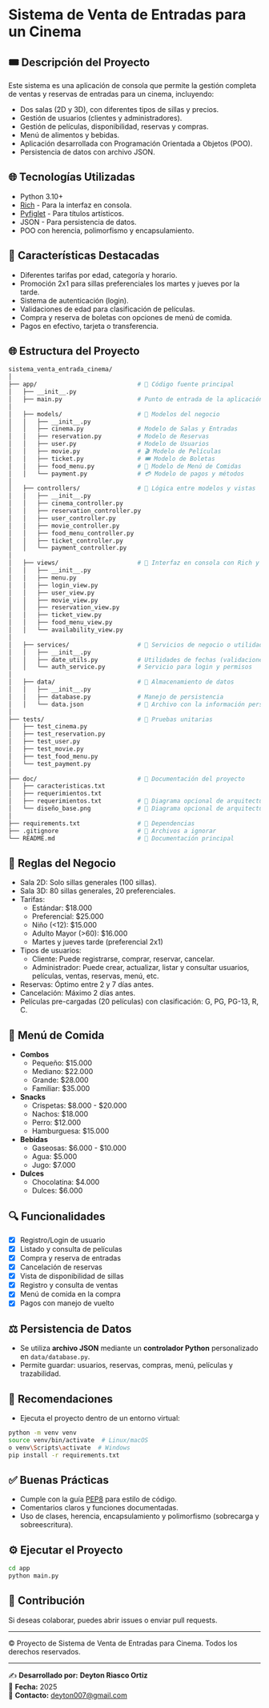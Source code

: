 # Sistema de Venta de Entradas para un Cinema

## 🎟️ Descripción del Proyecto
Este sistema es una aplicación de consola que permite la gestión completa de ventas y reservas de entradas para un cinema, incluyendo:

- Dos salas (2D y 3D), con diferentes tipos de sillas y precios.
- Gestión de usuarios (clientes y administradores).
- Gestión de películas, disponibilidad, reservas y compras.
- Menú de alimentos y bebidas.
- Aplicación desarrollada con Programación Orientada a Objetos (POO).
- Persistencia de datos con archivo JSON.

## 🌐 Tecnologías Utilizadas
- Python 3.10+
- [Rich](https://github.com/Textualize/rich) - Para la interfaz en consola.
- [Pyfiglet](https://github.com/pwaller/pyfiglet) - Para títulos artísticos.
- JSON - Para persistencia de datos.
- POO con herencia, polimorfismo y encapsulamiento.

## 🌟 Características Destacadas
- Diferentes tarifas por edad, categoría y horario.
- Promoción 2x1 para sillas preferenciales los martes y jueves por la tarde.
- Sistema de autenticación (login).
- Validaciones de edad para clasificación de películas.
- Compra y reserva de boletas con opciones de menú de comida.
- Pagos en efectivo, tarjeta o transferencia.

## 🌐 Estructura del Proyecto
```bash
sistema_venta_entrada_cinema/
│
├── app/                            # 📂 Código fuente principal
│   ├── __init__.py
│   ├── main.py                     # Punto de entrada de la aplicación
│
│   ├── models/                     # 📂 Modelos del negocio
│   │   ├── __init__.py
│   │   ├── cinema.py               # Modelo de Salas y Entradas
│   │   ├── reservation.py          # Modelo de Reservas
│   │   ├── user.py                 # Modelo de Usuarios
│   │   ├── movie.py                # 🎬 Modelo de Películas
│   │   ├── ticket.py               # 🎟️ Modelo de Boletas
│   │   ├── food_menu.py            # 🍿 Modelo de Menú de Comidas
│   │   └── payment.py              # 💳 Modelo de pagos y métodos
│
│   ├── controllers/                # 📂 Lógica entre modelos y vistas
│   │   ├── __init__.py
│   │   ├── cinema_controller.py
│   │   ├── reservation_controller.py
│   │   ├── user_controller.py
│   │   ├── movie_controller.py
│   │   ├── food_menu_controller.py
│   │   ├── ticket_controller.py
│   │   └── payment_controller.py
│
│   ├── views/                      # 📂 Interfaz en consola con Rich y Pyfiglet
│   │   ├── __init__.py
│   │   ├── menu.py
│   │   ├── login_view.py
│   │   ├── user_view.py
│   │   ├── movie_view.py
│   │   ├── reservation_view.py
│   │   ├── ticket_view.py
│   │   ├── food_menu_view.py
│   │   └── availability_view.py
│
│   ├── services/                   # 📂 Servicios de negocio o utilidades
│   │   ├── __init__.py
│   │   ├── date_utils.py           # Utilidades de fechas (validaciones, etc.)
│   │   └── auth_service.py         # Servicio para login y permisos
│
│   ├── data/                       # 📂 Almacenamiento de datos
│   │   ├── __init__.py
│   │   ├── database.py             # Manejo de persistencia
│   │   └── data.json               # 📄 Archivo con la información persistida
│
├── tests/                          # 📂 Pruebas unitarias
│   ├── test_cinema.py
│   ├── test_reservation.py
│   ├── test_user.py
│   ├── test_movie.py
│   ├── test_food_menu.py
│   └── test_payment.py
│
├── doc/                            # 📂 Documentación del proyecto
│   ├── caracteristicas.txt
│   ├── requerimientos.txt
│   ├── requerimientos.txt          # 🎨 Diagrama opcional de arquitectura o clases
│   └── diseño_base.png             # 🎨 Diagrama opcional de arquitectura o clases
│
├── requirements.txt                # 📜 Dependencias
├── .gitignore                      # 🚫 Archivos a ignorar
└── README.md                       # 📖 Documentación principal
```

## 📅 Reglas del Negocio
- Sala 2D: Solo sillas generales (100 sillas).
- Sala 3D: 80 sillas generales, 20 preferenciales.
- Tarifas:
  - Estándar: $18.000
  - Preferencial: $25.000
  - Niño (<12): $15.000
  - Adulto Mayor (>60): $16.000
  - Martes y jueves tarde (preferencial 2x1)
- Tipos de usuarios:
  - Cliente: Puede registrarse, comprar, reservar, cancelar.
  - Administrador: Puede crear, actualizar, listar y consultar usuarios, películas, ventas, reservas, menú, etc.
- Reservas: Óptimo entre 2 y 7 días antes.
- Cancelación: Máximo 2 días antes.
- Películas pre-cargadas (20 películas) con clasificación: G, PG, PG-13, R, C.

## 🍿 Menú de Comida
- **Combos**
  - Pequeño: $15.000
  - Mediano: $22.000
  - Grande: $28.000
  - Familiar: $35.000
- **Snacks**
  - Crispetas: $8.000 - $20.000
  - Nachos: $18.000
  - Perro: $12.000
  - Hamburguesa: $15.000
- **Bebidas**
  - Gaseosas: $6.000 - $10.000
  - Agua: $5.000
  - Jugo: $7.000
- **Dulces**
  - Chocolatina: $4.000
  - Dulces: $6.000

## 🔍 Funcionalidades
- [x] Registro/Login de usuario
- [x] Listado y consulta de películas
- [x] Compra y reserva de entradas
- [x] Cancelación de reservas
- [x] Vista de disponibilidad de sillas
- [x] Registro y consulta de ventas
- [x] Menú de comida en la compra
- [x] Pagos con manejo de vuelto

## ⚖️ Persistencia de Datos
- Se utiliza **archivo JSON** mediante un **controlador Python** personalizado en `data/database.py`.
- Permite guardar: usuarios, reservas, compras, menú, películas y trazabilidad.

## 💼 Recomendaciones
- Ejecuta el proyecto dentro de un entorno virtual:
```bash
python -m venv venv
source venv/bin/activate  # Linux/macOS
o venv\Scripts\activate  # Windows
pip install -r requirements.txt
```

## ✅ Buenas Prácticas
- Cumple con la guía [PEP8](https://peps.python.org/pep-0008/) para estilo de código.
- Comentarios claros y funciones documentadas.
- Uso de clases, herencia, encapsulamiento y polimorfismo (sobrecarga y sobreescritura).

## ⚙️ Ejecutar el Proyecto
```bash
cd app
python main.py
```

## 🚀 Contribución
Si deseas colaborar, puedes abrir issues o enviar pull requests.

---

© Proyecto de Sistema de Venta de Entradas para Cinema. Todos los derechos reservados.

---  

✍️ **Desarrollado por:** **Deyton Riasco Ortiz**  
📅 **Fecha:** 2025  
📧 **Contacto:** [deyton007@gmail.com](mailto:deyton007@gmail.com)